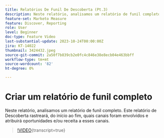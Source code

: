 ```yaml
---
title: Relatórios De Funil De Descoberta (Pt.3)
description: Neste relatório, analisamos um relatório de funil completo. Este relatório de Descoberta rastreará, do início ao fim, quais canais foram envolvidos e atribuirá oportunidades e/ou receita a esses canais.
feature-set: Marketo Measure
feature: Discover, Reporting
role: User
level: Beginner
doc-type: Feature Video
last-substantial-update: 2023-10-24T00:00:00Z
jira: KT-14022
thumbnail: 3424432.jpeg
source-git-commit: 2a50f7b839cb2e0fc4c846e38e8ecb04e463bbff
workflow-type: tm+mt
source-wordcount: '82'
ht-degree: 0%

---
```



# Criar um relatório de funil completo

Neste relatório, analisamos um relatório de funil completo. Este relatório de Descoberta rastreará, do início ao fim, quais canais foram envolvidos e atribuirá oportunidades e/ou receita a esses canais.

>[!VIDEO](https://video.tv.adobe.com/v/3424432/?learn=on){transcript=true}
